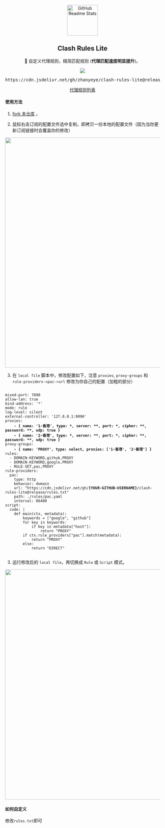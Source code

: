 <p align="center">
 <img width="100px" src="https://github.com/Dreamacro/clash/raw/master/docs/logo.png" align="center" alt="GitHub Readme Stats" />
 <h2 align="center">Clash Rules Lite</h2>
 
 <p align="center">🍒 自定义代理规则，精简匹配规则 (<b>代理匹配速度明显提升</b>)。</p>
 
 <p align="center">
  <a href="https://github.com/zhanyeye/clash-rules-lite/blob/master/.github/workflows/release.yml">
   <img src="https://github.com/zhanyeye/clash-rules-lite/actions/workflows/release.yml/badge.svg" />
  </a>
 </p>
 
 <p>
  <pre align="center">https://cdn.jsdelivr.net/gh/zhanyeye/clash-rules-lite@release/rules.txt</pre>
 </p>
 <p align="center"><a href="https://github.com/zhanyeye/clash-rules-lite/blob/master/rules.txt">代理规则列表</a></p>
</p>


#### 使用方法
1. [fork 本仓库](https://github.com/zhanyeye/clash-rules-lite/fork) 。

2. 鼠标右击订阅的配置文件选中复制，即拷贝一份本地的配置文件（因为当你更新订阅链接时会覆盖你的修改）


<div align=center>
    <img width="750" src="https://user-images.githubusercontent.com/35565811/147398760-17324346-2fa3-4390-ad80-3d830ec8c58d.png">
</div>


3. 在 `local file` 脚本中，修改配置如下，注意 `proxies`, `proxy-groups` 和 `rule-providers->pac->url` 修改为你自己的配置（加粗的部分）


<pre><code> 
mixed-port: 7890
allow-lan: true
bind-address: '*'
mode: rule
log-level: silent
external-controller: '127.0.0.1:9090'
proxies:
    <b>- { name: '1-香港', type: *, server: **, port: *, cipher: **, password: **, udp: true }</b>
    <b>- { name: '2-香港', type: *, server: **, port: *, cipher: **, password: **, udp: true }</b>
proxy-groups:
    <b>- { name: 'PROXY', type: select, proxies: ['1-香港', '2-香港'] }</b>
rules:
  - DOMAIN-KEYWORD,github,PROXY
  - DOMAIN-KEYWORD,google,PROXY
  - RULE-SET,pac,PROXY
rule-providers:
  pac:
    type: http
    behavior: domain
    url: "https://cdn.jsdelivr.net/gh/<b>{YOUR-GITHUB-USERNAME}</b>/clash-rules-lite@release/rules.txt"
    path: ./rules/pac.yaml
    interval: 86400
script:
  code: |
    def main(ctx, metadata):
        keywords = ["google", "github"]
        for key in keywords:
            if key in metadata["host"]:
                return "PROXY"
        if ctx.rule_providers["pac"].match(metadata):
            return "PROXY"
        else:
            return "DIRECT"

</code></pre>
3. 运行修改后的 `local file`，再切换成 `Rule` 或 `Script` 模式。
<div align=center>
    <img width="750" src="https://user-images.githubusercontent.com/35565811/147398721-88a75d2b-ce4d-4605-80a1-60871907f64d.png">
</div>


#### 如何自定义
修改`rules.txt`即可
